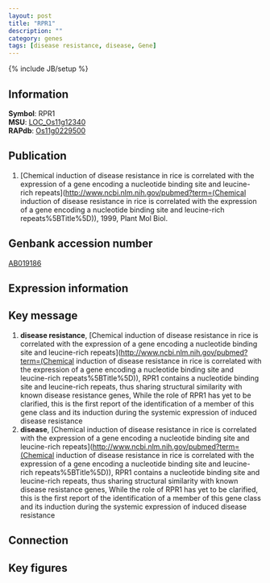 ```yaml
---
layout: post
title: "RPR1"
description: ""
category: genes
tags: [disease resistance, disease, Gene]
---
```

{% include JB/setup %}

## Information
__Symbol__: RPR1  
__MSU__: [LOC_Os11g12340](http://rice.plantbiology.msu.edu/cgi-bin/ORF_infopage.cgi?orf=LOC_Os11g12340)  
__RAPdb__: [Os11g0229500](http://rapdb.dna.affrc.go.jp/viewer/gbrowse_details/irgsp1?name=Os11g0229500)  

## Publication
1. [Chemical induction of disease resistance in rice is correlated with the expression of a gene encoding a nucleotide binding site and leucine-rich repeats](http://www.ncbi.nlm.nih.gov/pubmed?term=(Chemical induction of disease resistance in rice is correlated with the expression of a gene encoding a nucleotide binding site and leucine-rich repeats%5BTitle%5D)), 1999, Plant Mol Biol.

## Genbank accession number
[AB019186](http://www.ncbi.nlm.nih.gov/nuccore/AB019186)

## Expression information

## Key message
1. __disease resistance__, [Chemical induction of disease resistance in rice is correlated with the expression of a gene encoding a nucleotide binding site and leucine-rich repeats](http://www.ncbi.nlm.nih.gov/pubmed?term=(Chemical induction of disease resistance in rice is correlated with the expression of a gene encoding a nucleotide binding site and leucine-rich repeats%5BTitle%5D)),  RPR1 contains a nucleotide binding site and leucine-rich repeats, thus sharing structural similarity with known disease resistance genes, While the role of RPR1 has yet to be clarified, this is the first report of the identification of a member of this gene class and its induction during the systemic expression of induced disease resistance
2. __disease__, [Chemical induction of disease resistance in rice is correlated with the expression of a gene encoding a nucleotide binding site and leucine-rich repeats](http://www.ncbi.nlm.nih.gov/pubmed?term=(Chemical induction of disease resistance in rice is correlated with the expression of a gene encoding a nucleotide binding site and leucine-rich repeats%5BTitle%5D)),  RPR1 contains a nucleotide binding site and leucine-rich repeats, thus sharing structural similarity with known disease resistance genes, While the role of RPR1 has yet to be clarified, this is the first report of the identification of a member of this gene class and its induction during the systemic expression of induced disease resistance

## Connection

## Key figures


